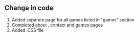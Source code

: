 ## Change in code

1. Added separate page for all games listed in "games" section
2. Completed about , contact and games pages
3. Added .CSS file 

